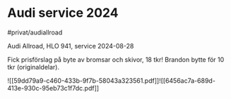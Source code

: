 # Audi service 2024

#privat/audiallroad

Audi Allroad, HLO 941, service 2024-08-28

Fick prisförslag på byte av bromsar och skivor, 18 tkr!
Brandon bytte för 10 tkr (originaldelar).

![[59dd79a9-c460-433b-9f7b-58043a323561.pdf]]![[6456ac7a-689d-413e-930c-95eb73c1f7dc.pdf]]